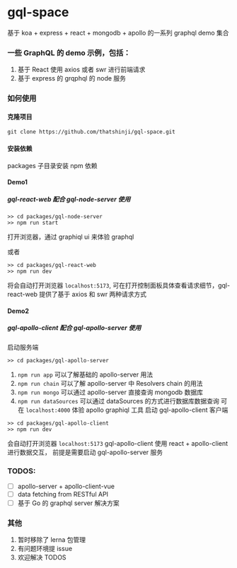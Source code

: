 # gql-space
基于 koa + express + react + mongodb + apollo 的一系列 graphql demo 集合
### 一些 GraphQL 的 demo 示例，包括：

1. 基于 React 使用 axios 或者 swr 进行前端请求
2. 基于 express 的 grqphql 的 node 服务

### 如何使用

#### 克隆项目
```shell
git clone https://github.com/thatshinji/gql-space.git
```
#### 安装依赖
packages 子目录安装 npm 依赖

#### Demo1

##### gql-react-web 配合 gql-node-server 使用

```shell
>> cd packages/gql-node-server
>> npm run start
```

打开浏览器，通过 graphiql ui 来体验 graphql

或者

```shell
>> cd packages/gql-react-web
>> npm run dev
```

将会自动打开浏览器 `localhost:5173`, 可在打开控制面板具体查看请求细节，gql-react-web 提供了基于 axios 和 swr 两种请求方式

#### Demo2
##### gql-apollo-client 配合 gql-apollo-server 使用
启动服务端

```shell
>> cd packages/gql-apollo-server
```

1. `npm run app` 可以了解基础的 apollo-server 用法
2. `npm run chain` 可以了解 apollo-server 中 Resolvers chain 的用法
3. `npm run mongo` 可以通过 apollo-server 直接查询 mongodb 数据库
4. `npm run dataSources` 可以通过 dataSources 的方式进行数据库数据查询
可在 `localhost:4000` 体验 apollo graphiql 工具
启动 gql-apollo-client 客户端

```shell
>> cd packages/gql-apollo-client
>> npm run dev
```
会自动打开浏览器 `localhost:5173`
gql-apollo-client 使用 react + apollo-client 进行数据交互， 前提是需要启动 gql-apollo-server 服务


### TODOS:
- [ ] apollo-server + apollo-client-vue
- [ ] data fetching from RESTful API
- [ ] 基于 Go 的 graphql server 解决方案

### 其他
1. 暂时移除了 lerna 包管理
2. 有问题环境提 issue
3. 欢迎解决 TODOS




